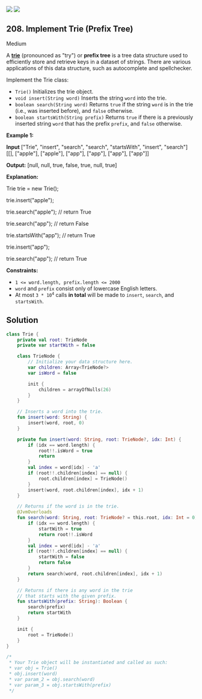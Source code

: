 [![](https://img.shields.io/github/stars/javadev/LeetCode-in-Kotlin?label=Stars&style=flat-square)](https://github.com/javadev/LeetCode-in-Kotlin)
[![](https://img.shields.io/github/forks/javadev/LeetCode-in-Kotlin?label=Fork%20me%20on%20GitHub%20&style=flat-square)](https://github.com/javadev/LeetCode-in-Kotlin/fork)

## 208\. Implement Trie (Prefix Tree)

Medium

A [**trie**](https://en.wikipedia.org/wiki/Trie) (pronounced as "try") or **prefix tree** is a tree data structure used to efficiently store and retrieve keys in a dataset of strings. There are various applications of this data structure, such as autocomplete and spellchecker.

Implement the Trie class:

*   `Trie()` Initializes the trie object.
*   `void insert(String word)` Inserts the string `word` into the trie.
*   `boolean search(String word)` Returns `true` if the string `word` is in the trie (i.e., was inserted before), and `false` otherwise.
*   `boolean startsWith(String prefix)` Returns `true` if there is a previously inserted string `word` that has the prefix `prefix`, and `false` otherwise.

**Example 1:**

**Input** ["Trie", "insert", "search", "search", "startsWith", "insert", "search"] [[], ["apple"], ["apple"], ["app"], ["app"], ["app"], ["app"]]

**Output:** [null, null, true, false, true, null, true]

**Explanation:** 

Trie trie = new Trie(); 

trie.insert("apple"); 

trie.search("apple"); // return True 

trie.search("app"); // return False 

trie.startsWith("app"); // return True 

trie.insert("app"); 

trie.search("app"); // return True

**Constraints:**

*   `1 <= word.length, prefix.length <= 2000`
*   `word` and `prefix` consist only of lowercase English letters.
*   At most <code>3 * 10<sup>4</sup></code> calls **in total** will be made to `insert`, `search`, and `startsWith`.

## Solution

```kotlin
class Trie {
    private val root: TrieNode
    private var startWith = false

    class TrieNode {
        // Initialize your data structure here.
        var children: Array<TrieNode?>
        var isWord = false

        init {
            children = arrayOfNulls(26)
        }
    }

    // Inserts a word into the trie.
    fun insert(word: String) {
        insert(word, root, 0)
    }

    private fun insert(word: String, root: TrieNode?, idx: Int) {
        if (idx == word.length) {
            root!!.isWord = true
            return
        }
        val index = word[idx] - 'a'
        if (root!!.children[index] == null) {
            root.children[index] = TrieNode()
        }
        insert(word, root.children[index], idx + 1)
    }

    // Returns if the word is in the trie.
    @JvmOverloads
    fun search(word: String, root: TrieNode? = this.root, idx: Int = 0): Boolean {
        if (idx == word.length) {
            startWith = true
            return root!!.isWord
        }
        val index = word[idx] - 'a'
        if (root!!.children[index] == null) {
            startWith = false
            return false
        }
        return search(word, root.children[index], idx + 1)
    }

    // Returns if there is any word in the trie
    // that starts with the given prefix.
    fun startsWith(prefix: String): Boolean {
        search(prefix)
        return startWith
    }

    init {
        root = TrieNode()
    }
}

/*
 * Your Trie object will be instantiated and called as such:
 * var obj = Trie()
 * obj.insert(word)
 * var param_2 = obj.search(word)
 * var param_3 = obj.startsWith(prefix)
 */
```